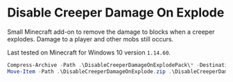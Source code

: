 # Disable Creeper Damage On Explode

Small Minecraft add-on to remove the damage to blocks when a creeper explodes. Damage to a player and other mobs still occurs.

Last tested on Minecraft for Windows 10 version `1.14.60`.

~~~~ powershell
Compress-Archive -Path .\DisableCreeperDamageOnExplodePack\* -DestinationPath .\DisableCreeperExplode.zip
Move-Item -Path .\DisableCreeperDamageOnExplode.zip .\DisableCreeperDamageOnExplode.mcpack
~~~~
